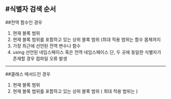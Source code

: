 #식별자 검색 순서
----

##전역 함수인 경우
1) 현재 블록 범위
2) 현재 블록 범위를 포함하고 있는 상위 블록 범위 (최대 적용 범위는 함수 몸체까지
3) 가장 최근에 선언된 전역 변수나 함수
4) using 선언된 네임스페이스 혹은 전역 네임스페이스 단, 두 곳에 동일한 식별자가 존재할 경우 컴파일 오류 발생
----
##클래스 메서드인 경우
1) 현재 블록 범위
2) 현재 블록 범위를 포함하고 있는 상위 블록 범위 ( 최대 적용 범위는 )